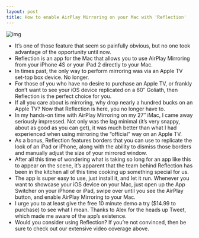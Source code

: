 ```yaml
---
layout: post
title: How to enable AirPlay Mirroring on your Mac with 'Reflection'
---
```

![img](http://media.idownloadblog.com/wp-content/uploads/2012/02/AirPlay-Mirroring-to-iMac-Reflection.jpg)
* It’s one of those feature that seem so painfully obvious, but no one took advantage of the opportunity until now.
* Reflection is an app for the Mac that allows you to use AirPlay Mirroring from your iPhone 4S or your iPad 2 directly to your Mac.
* In times past, the only way to perform mirroring was via an Apple TV set-top box device. No longer.
* For those of you who have no desire to purchase an Apple TV, or frankly don’t want to see your iOS device replicated on a 60″ Goliath, then Reflection is the perfect choice for you.
* If all you care about is mirroring, why drop nearly a hundred bucks on an Apple TV? Now that Reflection is here, you no longer have to.
* In my hands-on time with AirPlay Mirroring on my 27″ iMac, I came away seriously impressed. Not only was the lag minimal (it’s very snappy, about as good as you can get), it was much better than what I had experienced when using mirroring the “official” way on an Apple TV.
* As a bonus, Reflection features borders that you can use to replicate the look of an iPad or iPhone, along with the ability to dismiss those borders and manually adjust the size of your mirrored window.
* After all this time of wondering what is taking so long for an app like this to appear on the scene, it’s apparent that the team behind Reflection has been in the kitchen all of this time cooking up something special for us.
* The app is super easy to use, just install it, and let it run. Whenever you want to showcase your iOS device on your Mac, just open up the App Switcher on your iPhone or iPad, swipe over until you see the AirPlay button, and enable AirPlay Mirroring to your Mac.
* I urge you to at least give the free 10 minute demo a try ($14.99 to purchase) to see what I mean. Thanks to Alex for the heads up Tweet, which made me aware of the app’s existence.
* Would you consider using Reflection? If you’re not convinced, then be sure to check out our extensive video coverage above.

